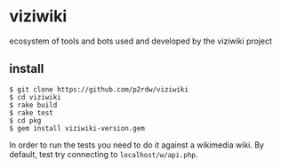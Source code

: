 # viziwiki
ecosystem of tools and bots used and developed by the viziwiki project


## install
```
$ git clone https://github.com/p2rdw/viziwiki
$ cd viziwiki
$ rake build
$ rake test
$ cd pkg
$ gem install viziwiki-version.gem
```
In order to run the tests you need to do it against a wikimedia wiki. By default, test try connecting to `localhost/w/api.php`.
